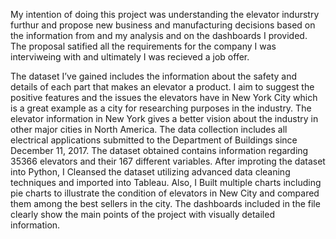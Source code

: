 My intention of doing this  project was understanding the elevator indurstry furthur and propose new business and manufacturing decisions based on the information from and my analysis and on the dashboards I provided. The proposal satified all the requirements for the company I was interviweing with and ultimately I was recieved a job offer. 

The dataset I’ve gained includes the information about the safety and details of each part that makes an elevator a product. I aim to suggest the positive features and the issues the elevators have in New York City which is a great example as a city for researching purposes in the industry. The elevator information in New York gives a better vision about the industry in other major cities in North America. The data collection includes all electrical applications submitted to the Department of Buildings since December 11, 2017. The dataset obtained contains information regarding 35366 elevators and their 167 different variables. After improting the dataset into Python, I Cleansed the dataset utilizing advanced data cleaning techniques and imported into Tableau. Also, I Built multiple charts including pie charts to illustrate the condition of elevators in New City and compared them among the best sellers in the city. The dashboards included in the file clearly show the main points of the project with visually detailed information.
